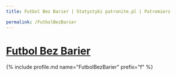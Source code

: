 ```yaml
---
title: Futbol Bez Barier | Statystyki patronite.pl | Patromierz

permalink: /FutbolBezBarier
---
```


# [Futbol Bez Barier](https://patronite.pl/FutbolBezBarier)

{% include profile.md name="FutbolBezBarier" prefix="f" %}
